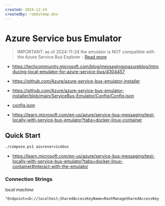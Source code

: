 ```yaml
---
created: 2024-12-24
createdby: rob@stemp.dev
---
```


# Azure Service bus Emulator

> IMPORTANT: as of 2024-11-24 the emulator is NOT compatible with the Azure Service Bus Explorer - [Read more](https://github.com/Azure/azure-service-bus-emulator-installer#interact-with-the-emulator)


- https://techcommunity.microsoft.com/blog/messagingonazureblog/introducing-local-emulator-for-azure-service-bus/4304457
- https://github.com/Azure/azure-service-bus-emulator-installer
- https://github.com/Azure/azure-service-bus-emulator-installer/blob/main/ServiceBus-Emulator/Config/Config.json

- [config.json](https://github.com/Azure/azure-service-bus-emulator-installer/blob/main/ServiceBus-Emulator/Config/Config.json)

- https://learn.microsoft.com/en-us/azure/service-bus-messaging/test-locally-with-service-bus-emulator?tabs=docker-linux-container

## Quick Start

```sh
./compose.ps1 azureservicebus
```

- https://learn.microsoft.com/en-us/azure/service-bus-messaging/test-locally-with-service-bus-emulator?tabs=docker-linux-container#interact-with-the-emulator

### Connection Strings

*local machine*
```
"Endpoint=sb://localhost;SharedAccessKeyName=RootManageSharedAccessKey;SharedAccessKey=SAS_KEY_VALUE;UseDevelopmentEmulator=true;"
```

